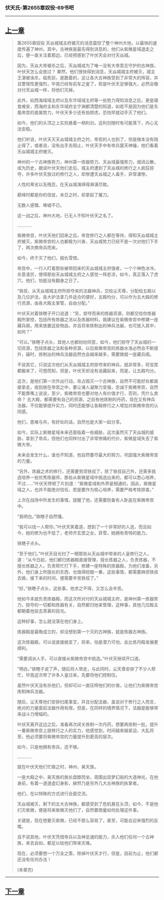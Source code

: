 ### 伏天氏-第2655章奴役-69书吧

--------
[上一章](./dc4c316652532919c3b3488aec8c2e3a.md)
--------


>
>
>
>第2655章奴役
>天焱城城主府被灭的消息震惊了整个神州大地，以最快的速度传遍了神州，其中，古神族是最先得到消息的，他们从紫微星域退走之后，便一直关注着那边，已经预感到了叶伏天会对付天焱城。
>
>因为，天焱大帝被杀之后，天焱城成为了唯一没有大帝意志守护的古神族，叶伏天怎么会放过？
>果然，他们很快得到消息，天焱城城主府被灭，城主王湛被诛杀，临死前，是跪着的，这让各大古神族受到了非常大的阵容，并且警惕性更强烈，毕竟已经有前车之鉴了，若是叶伏天足够强大，必然会像对付天焱城一样，将他们灭掉。
>
>此外，如西海域域主府以及东华域域主府等一些势力得知消息之后，更是寝食难安，西海府主和东华域府主宁渊都清楚的知道，如若不是因为他们是东凰帝宫的直属势力，叶伏天多少还有些顾虑，恐怕早就动手灭了他们。
>
>如今，他们的头顶之上实则悬着一柄利剑，这利剑随时有可能落下，内心无法安稳。
>
>他们听说，叶伏天灭天焱城城主府之时，帝宫的人也到了，但是根本没有阻止得了，或者说，没有出手去阻止，叶伏天手中有帝兵震天神锤，他们看着天焱城城主府被灭。
>
>神州的一个古神族势力，神州第一炼器势力、天焱域最强势力，烟消云散，成为历史，据说叶伏天他们走后，城主府遭到了天焱城的修行之人疯狂掠夺，许多叶伏天放过的修行之人，却惨遭天焱城之人毒手，非常凄惨。
>
>人性的卑劣以及残忍，在天焱城演绎得淋漓尽致。
>
>巅峰时都是你的信徒，末日之时，却拿起了屠刀。
>
>无数人感慨、唏嘘不已。
>
>这一战之后，神州大地，已无人不知叶伏天之名了。
>
>…………
>
>紫微帝宫，叶伏天他们回来之后，帝宫修行之人都在等待，得知天焱城城主府被灭，紫微帝宫的人也都极为兴奋，天焱城势力已经不是一次对他们下手了，两次携帝兵而来。
>
>如今，终于灭了他们，报仇雪恨。
>
>帝宫中，一行人盯着那些被带回来的天焱城城主府强者，一个个神色冰冷，杀意凌厉，使得那些天焱城城主府之人感觉一阵悲凉，如今，真正落入了虎穴，他们，怕是没有翻身之日了。
>
>“铁叔，从天焱城城主府所掠夺来的法器神兵，交给尘天尊，分配给五殿以及几位护法，各大护法拿几件适合的便好，五殿均分，可以作为五大殿的修行资源，由各大殿主掌管，自由分配。”
>
>叶伏天对着铁瞎子开口说道：“另，掠夺而来的炼器资源，则都交给你炼器殿所掌控，包括所有炼器之法以及炼器材料，我建议在紫微帝宫中修建一座藏兵阁，用来放置这些物品，并且将来炼制出的神兵法器，也可放入其中，如何？”
>
>“可以。”铁瞎子点头，其他人也都纷纷同意，如今，他们掠夺了天焱城的一切资源，包括炼器之法和各种资源，以后紫微帝宫的炼器水准必然会不断提升，届时，炼制出的神兵法器自然也会越来越多，需要铸就一座藏兵阁。
>
>不说其它，只说这次他们从天焱城城主府掠夺来的神兵，就非常多，将宝库都搬来了，可想而知，但是，叶伏天却没有说藏起来，而是，让五殿均分。
>
>这次，是他们第一次外出行动，攻占毁灭一个古神族，自然不可能好处都直接拿走，收刮放在帝宫之中，要让诸人凝聚力变强，忠诚于紫微帝宫，自然不能靠嘴上说说，至少，紫微帝宫也要对他人有价值才行，否则，凭什么卖命？
>五大殿，都需要有自己的资源，之前有他炼制的丹药，现在又有神兵法器，不仅能够提升实力，同时还能够让各殿修行之人增加对紫微帝宫的认同感。
>
>他们，患难与共，有好处的话，自然也是大家一起分享。
>
>如今，实际上紫微星域未来还面临着一些威胁，这次虽然灭了天焱城的威胁，拿到了帝兵，但他们也同样付出了非常惨痛的代价，紫微星域失去了紫微大帝。
>
>未来会发生什么，谁也不知道，他自然要尽最大的努力，巩固强大紫微帝宫的力量。
>
>“另外，炼器之术的修行，还需要劳烦铁叔了，除了铁叔自己外，还需多挑选培养一些优秀炼器师，那些从紫微星域中挑选出来的，都可以悉心培养，不过……”叶伏天停顿了片刻道：“紫微星域和外界是相通的，因此，紫微星域之人，也并不能绝对信任，若是要作为核心培养，需要严格考核排查。”
>
>上次在战场中所发生的事情，提醒了他，还需要防备有人卧底在紫微帝宫中。
>
>“我明白。”铁瞎子自然懂。
>
>“我可以找一人帮你。”叶伏天笑着道，想到了一个非常好的人选，而且如今，她的修为也不低了，老师齐玄罡之女，菲雪，她拥有奇特的能力。
>
>铁瞎子点头。
>
>“至于他们。”叶伏天目光扫了一眼那些从天焱城中带来的人皇修行之人，道：“从今日起，他们都归炼器殿直接管理，擅长炼器之人，负责炼器，不擅长炼器之人，负责帮忙打下手，修建一座特殊的炼器殿，为他们准备，另外，他们身上所擅长的东西，也值得挖掘一番，这些事情，都需要麻烦铁叔去做，接下来的时间，便需要辛苦铁叔了。”
>
>“好。”铁瞎子点头，这些事，他求之不得，又怎么会辛苦。
>
>他如今本就负责炼器殿，而这次所对付的天焱城城主府，是神州第一炼器势力，掠夺的一切都和炼器有关，自然都归他来管理，这种事，其他几位殿主都朝着他投去羡慕的目光。
>
>这种好事，怎么就没落在他们身上。
>
>炼器殿是最晚成立的，却没想到第一个灭的古神族，就是炼器古神族。
>
>这次炼器殿，可以说直接蜕变了，将来，怕是潜力可怕，会比炼丹殿发展更顺利。
>
>“需要调派人手，可以直接从紫微帝宫中挑选。”叶伏天继续开口道。
>
>“明白。”铁瞎子说了声，随后将人带走，与此同时，尘天尊安排了不少人帮忙，毕竟这次带了许多人皇过来，先要将他们控制住。
>
>虽然叶伏天没有杀他们，但却可以一直压榨他们的价值，让他们为紫微帝宫炼制神兵法器。
>
>随后，尘天尊他们安排扫尾事宜，并且分配法器，虽说对于修行之人而言，绝对的力量面前法器作用有限，但是，在同样的境界情况下，法器是能够带来战斗力增幅的。
>
>叶伏天离开这边之后，准备再次闭关炼制一次丹药，想要再炼制一批，提升一番紫微帝宫上层修行之人的实力，他感觉到，时间越来越紧迫，大乱将至，他必须要将紫微帝宫的力量提升到更高的层次。
>
>如今，只是他拥有帝兵，还不够。
>
>…………
>
>就在叶伏天他们忙碌之时，神州，昊天族。
>
>一座大殿之中，昊天族的族长盘膝而坐，周围出现梦幻般的大道神光，在他身前，有着一道道虚幻身影，赫然乃是另外几大古神族的执掌者。
>
>他们，在以特殊的方式进行会面交流。
>
>天焱城被灭，剩下的五大古神族，都感受到了危机悬在头顶，如今，不是他们灭紫微，便是将来紫微灭他们了，自然要商量如何处理这件事。
>
>关键是，现在想要灭紫微，已经不那么容易了，甚至，可能会迎来强烈的反噬。
>
>且不说其他，叶伏天凭借帝兵以及神足通的能力，杀入他们任何一个古神族，来去自如，都足以给他们带来灾难。
>
>现在，必须要想一个万全之策，除掉叶伏天才行，但是，目前为止，他们都还没有任何办法！
>
>(本章完)
>
>

--------
[下一章](./ab60ca43cca26190aa59588e2f4e40ac.md)
--------
